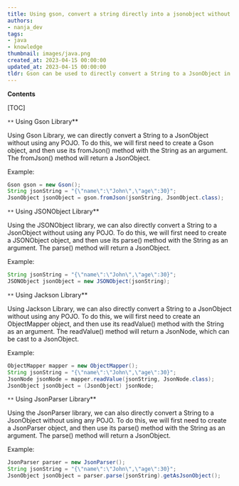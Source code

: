 ```yaml
---
title: Using gson, convert a string directly into a jsonobject without the need for a plain old Java object (pojo)
authors:
- nanja_dev
tags:
- java
- knowledge
thumbnail: images/java.png
created_at: 2023-04-15 00:00:00
updated_at: 2023-04-15 00:00:00
tldr: Gson can be used to directly convert a String to a JsonObject in Java without using a POJO.
---
```


**Contents**

[TOC]

`**` Using Gson Library**

Using Gson Library, we can directly convert a String to a JsonObject without using any POJO. To do this, we will first need to create a Gson object, and then use its fromJson() method with the String as an argument. The fromJson() method will return a JsonObject.

Example:

```java
Gson gson = new Gson();
String jsonString = "{\"name\":\"John\",\"age\":30}";
JsonObject jsonObject = gson.fromJson(jsonString, JsonObject.class);
```

`**` Using JSONObject Library**

Using the JSONObject library, we can also directly convert a String to a JsonObject without using any POJO. To do this, we will first need to create a JSONObject object, and then use its parse() method with the String as an argument. The parse() method will return a JsonObject.

Example:

```java
String jsonString = "{\"name\":\"John\",\"age\":30}";
JSONObject jsonObject = new JSONObject(jsonString);
```

`**` Using Jackson Library**

Using Jackson Library, we can also directly convert a String to a JsonObject without using any POJO. To do this, we will first need to create an ObjectMapper object, and then use its readValue() method with the String as an argument. The readValue() method will return a JsonNode, which can be cast to a JsonObject.

Example:

```java
ObjectMapper mapper = new ObjectMapper();
String jsonString = "{\"name\":\"John\",\"age\":30}";
JsonNode jsonNode = mapper.readValue(jsonString, JsonNode.class);
JsonObject jsonObject = (JsonObject) jsonNode;
```

`**` Using JsonParser Library**

Using the JsonParser library, we can also directly convert a String to a JsonObject without using any POJO. To do this, we will first need to create a JsonParser object, and then use its parse() method with the String as an argument. The parse() method will return a JsonObject.

Example:

```java
JsonParser parser = new JsonParser();
String jsonString = "{\"name\":\"John\",\"age\":30}";
JsonObject jsonObject = parser.parse(jsonString).getAsJsonObject();
```
